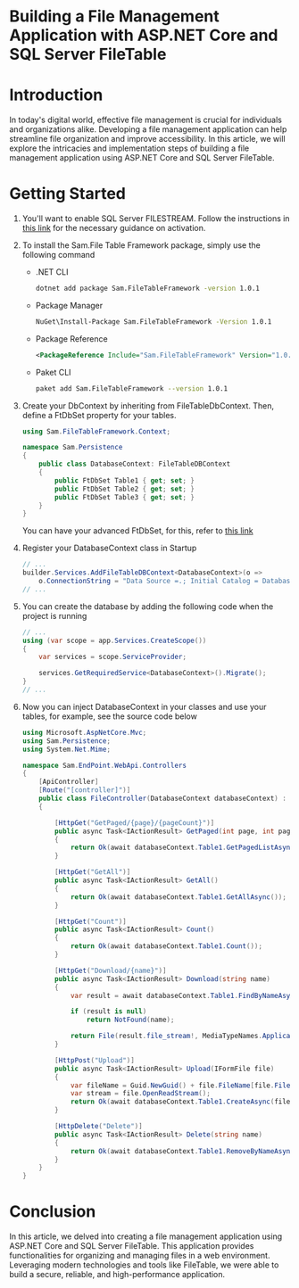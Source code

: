 # Building a File Management Application with ASP.NET Core and SQL Server FileTable 

# Introduction

In today's digital world, effective file management is crucial for individuals and organizations alike. Developing a file management application can help streamline file organization and improve accessibility. In this article, we will explore the intricacies and implementation steps of building a file management application using ASP.NET Core and SQL Server FileTable.

# Getting Started

1. You'll want to enable SQL Server FILESTREAM. Follow the instructions in [this link](./Documents/EnableSqlServerFILESTREAM.md) for the necessary guidance on activation.

2. To install the Sam.File Table Framework package, simply use the following command
   - .NET CLI

        ``` sh
        dotnet add package Sam.FileTableFramework -version 1.0.1
        ```
   - Package Manager

        ``` sh
        NuGet\Install-Package Sam.FileTableFramework -Version 1.0.1
        ```

   - Package Reference
        ``` xml
        <PackageReference Include="Sam.FileTableFramework" Version="1.0.1" />
        ```
    
    - Paket CLI
        ``` sh
        paket add Sam.FileTableFramework --version 1.0.1
        ```

3. Create your DbContext by inheriting from FileTableDbContext. Then, define a FtDbSet property for your tables.
    ``` c#
    using Sam.FileTableFramework.Context;

    namespace Sam.Persistence
    {
        public class DatabaseContext: FileTableDBContext
        {
            public FtDbSet Table1 { get; set; }
            public FtDbSet Table2 { get; set; }
            public FtDbSet Table3 { get; set; }
        }
    }
    ```
    You can have your advanced FtDbSet, for this, refer to [this link](./Documents/CustomFtDbSet.md)

4. Register your DatabaseContext class in Startup
    ``` c#
    // ...
    builder.Services.AddFileTableDBContext<DatabaseContext>(o =>
        o.ConnectionString = "Data Source =.; Initial Catalog = DatabaseName; Integrated Security = true");
    // ...

5. You can create the database by adding the following code when the project is running
    ``` c#
    // ...
    using (var scope = app.Services.CreateScope())
    {
        var services = scope.ServiceProvider;

        services.GetRequiredService<DatabaseContext>().Migrate();
    }
    // ...
    ```
6. Now you can inject DatabaseContext in your classes and use your tables, for example, see the source code below
    ``` c#
    using Microsoft.AspNetCore.Mvc;
    using Sam.Persistence;
    using System.Net.Mime;

    namespace Sam.EndPoint.WebApi.Controllers
    {
        [ApiController]
        [Route("[controller]")]
        public class FileController(DatabaseContext databaseContext) : ControllerBase
        {

            [HttpGet("GetPaged/{page}/{pageCount}")]
            public async Task<IActionResult> GetPaged(int page, int pageCount)
            {
                return Ok(await databaseContext.Table1.GetPagedListAsync(page, pageCount));
            }

            [HttpGet("GetAll")]
            public async Task<IActionResult> GetAll()
            {
                return Ok(await databaseContext.Table1.GetAllAsync());
            }

            [HttpGet("Count")]
            public async Task<IActionResult> Count()
            {
                return Ok(await databaseContext.Table1.Count());
            }

            [HttpGet("Download/{name}")]
            public async Task<IActionResult> Download(string name)
            {
                var result = await databaseContext.Table1.FindByNameAsync(name);

                if (result is null)
                    return NotFound(name);

                return File(result.file_stream!, MediaTypeNames.Application.Octet, result.name);
            }

            [HttpPost("Upload")]
            public async Task<IActionResult> Upload(IFormFile file)
            {
                var fileName = Guid.NewGuid() + file.FileName[file.FileName.LastIndexOf(".", StringComparison.Ordinal)..];
                var stream = file.OpenReadStream();
                return Ok(await databaseContext.Table1.CreateAsync(fileName, stream));
            }

            [HttpDelete("Delete")]
            public async Task<IActionResult> Delete(string name)
            {
                return Ok(await databaseContext.Table1.RemoveByNameAsync(name));
            }
        }
    }
    ```
# Conclusion

In this article, we delved into creating a file management application using ASP.NET Core and SQL Server FileTable. This application provides functionalities for organizing and managing files in a web environment. Leveraging modern technologies and tools like FileTable, we were able to build a secure, reliable, and high-performance application.

